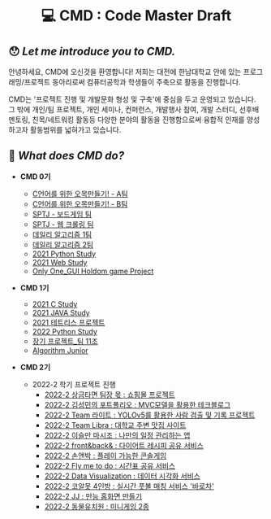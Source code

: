 <div align ="center">
    <h1>💻 CMD : Code Master Draft</h1>
</div>

## 😯 *Let me introduce you to CMD.*
안녕하세요, CMD에 오신것을 환영합니다!
저희는 대전에 한남대학교 안에 있는 프로그래밍/프로젝트 동아리로써 컴퓨터공학과 학생들이 주축으로 활동을 진행합니다.
  
CMD는 '프로젝트 진행 및 개발문화 형성 및 구축'에 중심을 두고 운영되고 있습니다.  
그 밖에 개인/팀 프로젝트, 개인 세미나, 컨퍼런스, 개발행사 참여, 개발 스터디, 선후배 멘토링, 친목/네트워킹 활동등 다양한 분야의 활동을 진행함으로써 융합적 인재를 양성하고자 활동범위를 넓혀가고 있습니다. 

## 😤 *What does CMD do?*
- **CMD 0기**
    - [C언어를 위한 오목만들기! - A팀](https://github.com/Team-CMD/StarterSeason_Winter_Team_A)
    - [C언어를 위한 오목만들기! - B팀](https://github.com/Team-CMD/StarterSeason_Winter_Team_B)
    - [SPTJ - 보드게임 팀](https://github.com/Team-CMD/SPTJ_BoardGame)
    - [SPTJ - 웹 크롤링 팀](https://github.com/Team-CMD/SPTJ_Web-Crawling)
    - [데일리 알고리즘 1팀](https://github.com/Team-CMD/Daily_Algorithm-Study)
    - [데일리 알고리즘 2팀](https://github.com/Team-CMD/Daily_Algorithm-Study2)
    - [2021 Python Study](https://github.com/Team-CMD/2021-CMD-Python_Language)
    - [2021 Web Study](https://github.com/Team-CMD/Web_Study)
    - [Only One_GUI Holdom game Project](https://github.com/Team-CMD/Only-One)  
    
- **CMD 1기**
    - [2021 C Study](https://github.com/Team-CMD/2021-CMD-C_Language)
    - [2021 JAVA Study](https://github.com/Team-CMD/JAVA_STUDY)
    - [2021 테트리스 프로젝트](https://github.com/Team-CMD/2021_TETRIS)
    - [2022 Python Study](https://github.com/Team-CMD/2022-python-study) 
    - [장기 프로젝트_팀 11조](https://github.com/Team-CMD/Project-team11)
    - [Algorithm Junior](https://github.com/Team-CMD/algorithm-junior)  
    
- **CMD 2기**  
    - 2022-2 학기 프로젝트 진행
        - [2022-2 상금타면 팀장 몫 : 쇼핑몰 프로젝트](https://github.com/Team-CMD/Leader-have-money)
        - [2022-2 김성민의 포트폴리오 : MVC모델을 활용한 테크블로그](https://github.com/Team-CMD/Sungmins-Portfolio)  
        - [2022-2 Team 라이트 : YOLOv5를 활용한 사람 검출 및 기록 프로젝트](https://github.com/Team-CMD/Team-Light)  
        - [2022-2 Team Libra : 대학교 주변 맛집 사이트](https://github.com/Team-CMD/Team-Libra)
        - [2022-2 이슬만 마시조 : 나만의 일정 관리하는 앱](https://github.com/Team-CMD/Only-drink-the-dew)
        - [2022-2 front&back& : 다이어트 레시피 공유 서비스](https://github.com/Team-CMD/Living-Food)
        - [2022-2 손앤박 : 플레이 가능한 콘솔게임](https://github.com/Team-CMD/Let-s-Packman)
        - [2022-2 Fly me to do : 시간표 공유 서비스](https://github.com/Team-CMD/Fly-me-to-do)
        - [2022-2 Data Visualization : 데이터 시각화 서비스](https://github.com/Team-CMD/Data_Visualization)
        - [2022-2 코알못 4인방 : 실시간 풋볼 매칭 서비스 '바로차'](https://github.com/Team-CMD/NowKick)
        - [2022-2 JJ : 만능 홈화면 만들기](https://github.com/Team-CMD/Awesome-Home)
        - [2022-2 동물유치원 : 미니게임 2종](https://github.com/Team-CMD/Zoo-Kindergarden)
